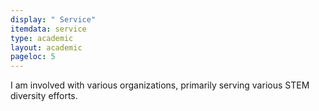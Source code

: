 ```yaml
---
display: " Service"
itemdata: service
type: academic
layout: academic
pageloc: 5
---
```


I am involved with various organizations, primarily serving various STEM diversity efforts. 
